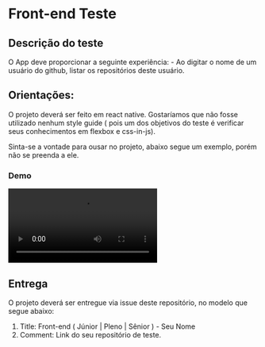 # Front-end Teste 

## Descrição do teste
O App deve proporcionar a seguinte experiência: 
    - Ao digitar o nome de um usuário do github, listar os repositórios deste usuário.

## Orientações:
O projeto deverá ser feito em react native. Gostaríamos que não fosse utilizado 
nenhum style guide ( pois um dos objetivos do teste é verificar seus conhecimentos em flexbox e css-in-js). 

Sinta-se a vontade para ousar no projeto, abaixo segue um exemplo, porém não se preenda a ele. 

### Demo

<video src="https://github.com/carteiraonline/front-end-test/blob/master/media/appvideo.mp4"></video>


## Entrega

O projeto deverá ser entregue via issue deste repositório, no modelo que segue abaixo:

1. Title: Front-end ( Júnior | Pleno  | Sênior ) - Seu Nome
2. Comment: Link do seu repositório de teste.













